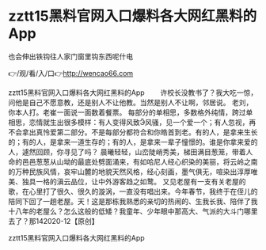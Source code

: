 # zztt15黑料官网入口爆料各大网红黑料的App
也会伸出铁钩往人家门窗里钩东西呢什电

👉/观/看/入/口👉http://wencao66.com

zztt15黑料官网入口爆料各大网红黑料的App	　　许校长没教书了？我大吃一惊，问他是自己不愿意教，还是别人不让他教。当然是别人不让啊，邻居说。
老刘，你本人打。老崔一面说一面数着餐票。
	每部分的单相思，多数格外纯情，跨过单相思，恋情就生出很多模样：有人变得风致风骚，见一个爱一个；有人忽视，再不会拿出真怜爱第二部分。不是每部分都符合和你皓首到老。有的人，是拿来生长的；有的人，是拿来一道生存的；有的人，是拿来一辈子憧憬的。谁是你拿来爱的人，遽然回顾，你寻见了吗？
晨曦轻轻，山峦陡峭秀美，梯田满目葱笼，带着人命的邑邑葱葱从山坳的最底处劈面涌来，有如哈尼人经心织染的美丽，将云岭之南的万种民族风情，哀牢山麓的地貌天然风格，经心刻画，墨气俱无，喧染出淳厚唯美、独具一格的滇云品位，让中外游客趋之如鹜。
又见老屋有一支有关老屋的歌，在心里打了很久、很久的漩涡，一直没有唱出来。今年春节，我终于在侄儿的陪同下回了一趟老屋。天！这是那栋我熟悉的亲切的热闹的、生我长我、陪伴了我十八年的老屋么？怎么这般的低矮？我童年、少年眼中那高大、气派的大斗门哪里去了？那142020-12【原创】

zztt15黑料官网入口爆料各大网红黑料的App
